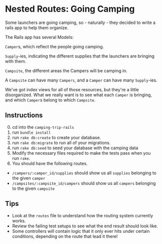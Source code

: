 # Nested Routes: Going Camping


Some launchers are going camping, so - naturally - they decided to write a rails app to help them organize. 

The Rails app has several Models: 

`Camper`s, which reflect the people going camping.

`Supply`-ies, indicating the different supplies that the launchers are bringing with them. 

`Campsite`, the different areas the Campers will be camping in. 

A `Campsite` can have many `Campers`, and a `Camper` can have many `Supply`-ies.

We've got index views for all of those resources, but they're a little disorganized. What we really want is to see what each `Camper` is bringing, and which `Camper`s belong to which `Campsite`. 

## Instructions

0. cd into the `camping-trip-rails`
1. run `bundle install`
2. run `rake db:create` to create your database.
3. run `rake db:migrate` to run all of your migrations.
4. run `rake db:seed` to seed your database with the camping data
5. Modify the necessary files required to make the tests pass when you run `rake`.
6. You should have the following routes.
 - `/campers/:camper_id/supplies` should show us all `supplies` belonging to the given `camper`
 - `/campsites/:campsite_id/campers` should show us all `campers` belonging to the given `campsite`

## Tips 

* Look at the `routes` file to understand how the routing system currently works. 
* Review the failing test setups to see what the end result should look like.
* Some controllers will contain logic that it only ever hits under certain conditions, depending on the route that lead it there! 
